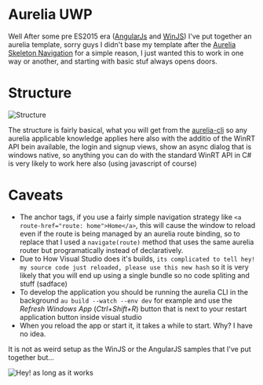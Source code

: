 [Aurelia Skeleton Navigation]:https://github.com/aurelia/skeleton-navigation
[aurelia-cli]: https://github.com/aurelia/cli
# Aurelia UWP

Well After some pre ES2015 era ([AngularJs](https://github.com/AngelMunoz/Angularjs-ES2015-UWP) and [WinJS](https://github.com/AngelMunoz/WinJS-ES2015-UWP))
I've put together an aurelia template, sorry guys I didn't base my template after the [Aurelia Skeleton Navigation]
for a simple reason, I just wanted this to work in one way or another, and starting with basic stuf always opens doors.

# Structure
![Structure](https://i.imgur.com/BzN6C1P.png)

The structure is fairly basical, what you will get from the [aurelia-cli] so any aurelia applicable knowledge applies here also
with the additio of the WinRT API bein available, the login and signup views, show an async dialog that is windows native, so anything
you can do with the standard WinRT API in C# is very likely to work here also (using javascript of course)

# Caveats
- The anchor tags, if you use a fairly simple  navigation strategy like `<a route-href="route: home">Home</a>`, this will cause the window to reload even if the route is being managed by an aurelia route binding, so to replace that I used a `navigate(route)` method that uses the same aurelia router but programatically instead of declaratively.
- Due to How Visual Studio does it's builds, `its complicated to tell hey! my source code just reloaded, please use this new hash` so it is very likely that you will end up using a single bundle so no code spliting and stuff (sadface)
- To develop the application you should be running the aurelia CLI in the background `au build --watch --env dev` for example and use the *Refresh Windows App* (*Ctrl+Shift+R*) button that is next to your restart application button inside visual studio
- When you reload the app or start it, it takes a while to start. Why? I have no idea.

It is not as weird setup as the WinJS or the AngularJS samples that I've put together but...

![Hey! as long as it works](http://i0.kym-cdn.com/photos/images/original/001/075/794/3e1.png)

